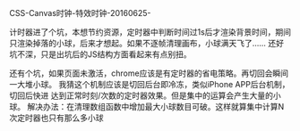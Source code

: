 CSS-Canvas时钟-特效时钟-20160625-

计时器进了个坑，本想节约资源，定时器中判断时间过1s后才渲染背景时间，期间只渲染掉落的小球，后来才想起。如果不逐帧清理画布，小球满天飞了…… 还好坑不深，只是出坑后的JS结构方面看起来有点别扭。


还有个坑，如果页面未激活，chrome应该是有定时器的省电策略。再切回会瞬间一大堆小球。
我猜这个机制应该是切回后台即冷冻，类似iPhone APP后台机制，切回后快进 达到正常时刻/次数的定时器效果。但是集中的运算会产生大量的小球。
解决办法：在清理数组函数中增加最大小球数目可破。这样就算集中计算N次定时器也只有那么多小球